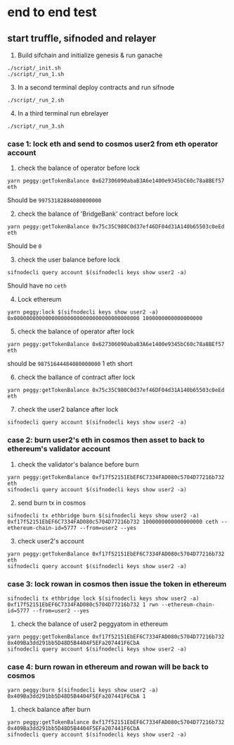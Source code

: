 # end to end test

## start truffle, sifnoded and relayer

1. Build sifchain and initialize genesis & run ganache

```
./script/_init.sh
./script/_run_1.sh
```

3. In a second terminal deploy contracts and run sifnode

```
./script/_run_2.sh
```

4. In a third terminal run ebrelayer

```
./script/_run_3.sh
```

### case 1: lock eth and send to cosmos user2 from eth operator account

1. check the balance of operator before lock

```
yarn peggy:getTokenBalance 0x627306090abaB3A6e1400e9345bC60c78a8BEf57 eth
```

Should be `99753182884080000000`

2. check the balance of 'BridgeBank' contract before lock

```
yarn peggy:getTokenBalance 0x75c35C980C0d37ef46DF04d31A140b65503c0eEd eth
```

Should be `0`

3. check the user balance before lock

```
sifnodecli query account $(sifnodecli keys show user2 -a)
```

Should have no `ceth`

4. Lock ethereum

```
yarn peggy:lock $(sifnodecli keys show user2 -a) 0x0000000000000000000000000000000000000000 1000000000000000000
```

5. check the balance of operator after lock

```
yarn peggy:getTokenBalance 0x627306090abaB3A6e1400e9345bC60c78a8BEf57 eth
```

should be `98751644484080000000` 1 eth short

6. check the ballance of contract after lock

```
yarn peggy:getTokenBalance 0x75c35C980C0d37ef46DF04d31A140b65503c0eEd eth
```

7. check the user2 balance after lock

```
sifnodecli query account $(sifnodecli keys show user2 -a)
```

### case 2: burn user2's eth in cosmos then asset to back to ethereum's validator account

1. check the validator's balance before burn

```
yarn peggy:getTokenBalance 0xf17f52151EbEF6C7334FAD080c5704D77216b732 eth
sifnodecli query account $(sifnodecli keys show user2 -a)
```

2. send burn tx in cosmos

```
sifnodecli tx ethbridge burn $(sifnodecli keys show user2 -a) 0xf17f52151EbEF6C7334FAD080c5704D77216b732 1000000000000000000 ceth --ethereum-chain-id=5777 --from=user2 --yes
```

3. check user2's account

```
yarn peggy:getTokenBalance 0xf17f52151EbEF6C7334FAD080c5704D77216b732 eth
sifnodecli query account $(sifnodecli keys show user2 -a)
```

### case 3: lock rowan in cosmos then issue the token in ethereum

```
sifnodecli tx ethbridge lock $(sifnodecli keys show user2 -a) 0xf17f52151EbEF6C7334FAD080c5704D77216b732 1 rwn --ethereum-chain-id=5777 --from=user2 --yes
```

1. check the balance of user2 peggyatom in ethereum

```
yarn peggy:getTokenBalance 0xf17f52151EbEF6C7334FAD080c5704D77216b732 0x409Ba3dd291bb5D48D5B4404F5EFa207441F6CbA
sifnodecli query account $(sifnodecli keys show user2 -a)
```

### case 4: burn rowan in ethereum and rowan will be back to cosmos

```
yarn peggy:burn $(sifnodecli keys show user2 -a) 0x409Ba3dd291bb5D48D5B4404F5EFa207441F6CbA 1
```

1. check balance after burn

```
yarn peggy:getTokenBalance 0xf17f52151EbEF6C7334FAD080c5704D77216b732 0x409Ba3dd291bb5D48D5B4404F5EFa207441F6CbA
sifnodecli query account $(sifnodecli keys show user2 -a)
```
